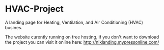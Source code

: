# HVAC-Project
A landing page for Heating, Ventilation, and Air Conditioning (HVAC) busines.

The website curently running on free hosting, if you don't want to download the project you can visit it online here:
http://niklanding.mypressonline.com/
